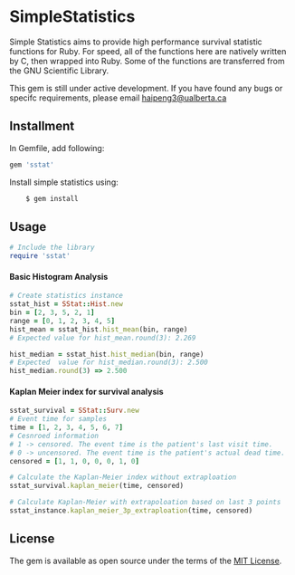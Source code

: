 # SimpleStatistics

Simple Statistics aims to provide high performance survival statistic functions for Ruby. For speed, all of the functions here are natively written by C, then wrapped into Ruby. Some of the functions are transferred from the GNU Scientific Library.

This gem is still under active development. If you have found any bugs or specifc requirements, please email haipeng3@ualberta.ca
## Installment

In Gemfile, add following:

```ruby
gem 'sstat'
```

Install simple statistics using:
```ruby
    $ gem install 
```

## Usage

```ruby
# Include the library
require 'sstat'
``````
#### Basic Histogram Analysis
```ruby
# Create statistics instance
sstat_hist = SStat::Hist.new
bin = [2, 3, 5, 2, 1]
range = [0, 1, 2, 3, 4, 5]
hist_mean = sstat_hist.hist_mean(bin, range)
# Expected value for hist_mean.round(3): 2.269

hist_median = sstat_hist.hist_median(bin, range)
# Expected  value for hist_median.round(3): 2.500
hist_median.round(3) => 2.500
``````
#### Kaplan Meier index for survival analysis
```ruby
sstat_survival = SStat::Surv.new
# Event time for samples
time = [1, 2, 3, 4, 5, 6, 7]
# Cesnroed information
# 1 -> censored. The event time is the patient's last visit time.
# 0 -> uncensored. The event time is the patient's actual dead time.
censored = [1, 1, 0, 0, 0, 1, 0]

# Calculate the Kaplan-Meier index without extraploation
sstat_survival.kaplan_meier(time, censored)

# Calculate Kaplan-Meier with extrapoloation based on last 3 points
sstat_instance.kaplan_meier_3p_extraploation(time, censored)

``````

## License

The gem is available as open source under the terms of the [MIT License](http://opensource.org/licenses/MIT).
